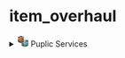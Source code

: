 # item_overhaul

<details>
<summary><img src="./doc/job_adertisements/puplic/icon_institutions_blank.png" width="20" /> Puplic Services</summary>

- Vanilla                               Mod
- <img src="./doc/Screenshot_109.png" /><img src="./doc/Screenshot_109.png" />

</details>
